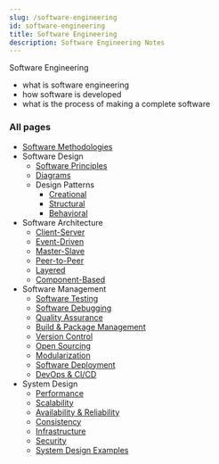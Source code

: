 ```yaml
---
slug: /software-engineering
id: software-engineering
title: Software Engineering
description: Software Engineering Notes
---
```


Software Engineering

- what is software engineering
- how software is developed
- what is the process of making a complete software

### All pages

- [Software Methodologies](software-engineering/software-methodologies)
- Software Design
  - [Software Principles](software-engineering/software-principles)
  - [Diagrams](software-engineering/diagrams)
  - Design Patterns
    - [Creational](software-engineering/creational)
    - [Structural](software-engineering/structural)
    - [Behavioral](software-engineering/behavioral)
- Software Architecture
  - [Client-Server](software-engineering/client-server)
  - [Event-Driven](software-engineering/event-driven)
  - [Master-Slave](software-engineering/master-slave)
  - [Peer-to-Peer](software-engineering/peer-to-peer)
  - [Layered](software-engineering/layered)
  - [Component-Based](software-engineering/component-based)
- Software Management
  - [Software Testing](software-engineering/software-testing)
  - [Software Debugging](software-engineering/software-debugging)
  - [Quality Assurance](software-engineering/quality-assurance)
  - [Build & Package Management](software-engineering/build-and-package-management)
  - [Version Control](software-engineering/version-control)
  - [Open Sourcing](software-engineering/open-sourcing)
  - [Modularization](software-engineering/modularization)
  - [Software Deployment](software-engineering/software-deployment)
  - [DevOps & CI/CD](software-engineering/devops-and-ci-cd)
- System Design
  - [Performance](software-engineering/performance)
  - [Scalability](software-engineering/scalability)
  - [Availability & Reliability](software-engineering/availability-and-reliability)
  - [Consistency](software-engineering/consistency)
  - [Infrastructure](software-engineering/infrastructure)
  - [Security](software-engineering/security)
  - [System Design Examples](software-engineering/system-design-examples)
